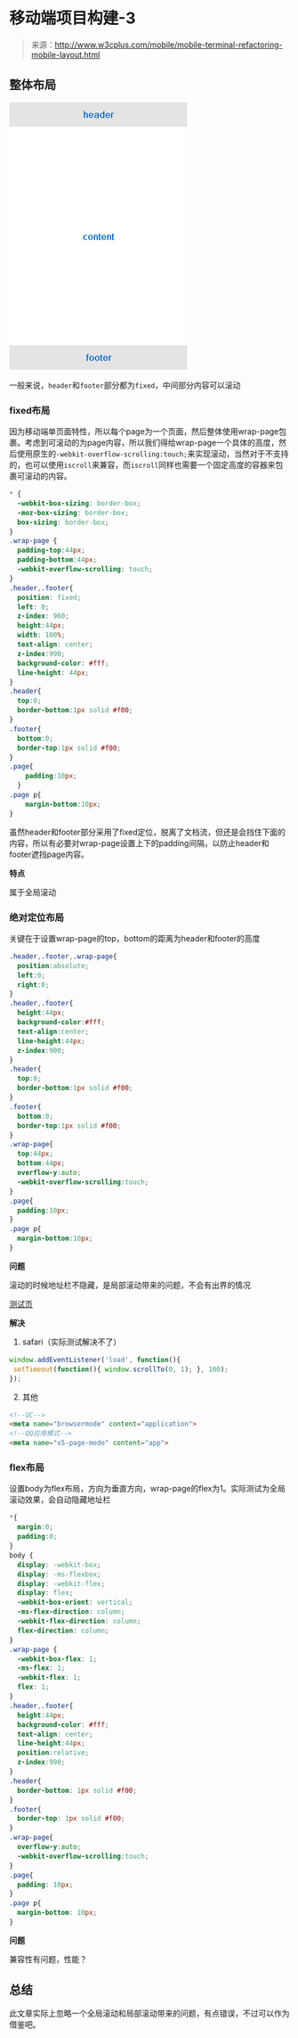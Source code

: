 # 移动端项目构建-3

> 来源：http://www.w3cplus.com/mobile/mobile-terminal-refactoring-mobile-layout.html

## 整体布局

![layout](../img/layout1.png)

一般来说，`header`和`footer`部分都为`fixed`，中间部分内容可以滚动

### fixed布局

因为移动端单页面特性，所以每个page为一个页面，然后整体使用wrap-page包裹。考虑到可滚动的为page内容，所以我们得给wrap-page一个具体的高度，然后使用原生的`-webkit-overflow-scrolling:touch;`来实现滚动，当然对于不支持的，也可以使用`iscroll`来兼容，而`iscroll`同样也需要一个固定高度的容器来包裹可滚动的内容。

```css
* {
  -webkit-box-sizing: border-box;
  -moz-box-sizing: border-box;
  box-sizing: border-box;
}
.wrap-page {
  padding-top:44px;
  padding-bottom:44px;
  -webkit-overflow-scrolling: touch;
}
.header,.footer{
  position: fixed;
  left: 0;
  z-index: 960;
  height:44px;
  width: 100%;
  text-align: center;
  z-index:990;
  background-color: #fff;
  line-height: 44px;
}
.header{
  top:0;
  border-bottom:1px solid #f00;
}
.footer{
  bottom:0;
  border-top:1px solid #f00;
}
.page{
    padding:10px;
  }
.page p{
    margin-bottom:10px;
}
```

虽然header和footer部分采用了fixed定位，脱离了文档流，但还是会挡住下面的内容，所以有必要对wrap-page设置上下的padding间隔，以防止header和footer遮挡page内容。

**特点**

属于全局滚动

### 绝对定位布局

关键在于设置wrap-page的top，bottom的距离为header和footer的高度

```css
.header,.footer,.wrap-page{
  position:absolute;
  left:0;
  right:0;
}
.header,.footer{
  height:44px;
  background-color:#fff;
  text-align:center;
  line-height:44px;
  z-index:900;
}
.header{
  top:0;
  border-bottom:1px solid #f00;
}
.footer{
  bottom:0;
  border-top:1px solid #f00;
}
.wrap-page{
  top:44px;
  bottom:44px;
  overflow-y:auto;
  -webkit-overflow-scrolling:touch;
}
.page{
  padding:10px;
}
.page p{
  margin-bottom:10px;
}
```

**问题**

滚动的时候地址栏不隐藏，是局部滚动带来的问题，不会有出界的情况

[测试页](./code/layout-absolute.html)

**解决**

1. safari（实际测试解决不了）

  ```javascript
  window.addEventListener('load', function(){
   setTimeout(function(){ window.scrollTo(0, 1); }, 100);
  });
  ```

2. 其他

  ```html
  <!--UC-->
  <meta name="browsermode" content="application">
  <!--QQ应用模式-->
  <meta name="x5-page-mode" content="app">
  ```

### flex布局

设置body为flex布局，方向为垂直方向，wrap-page的flex为1。实际测试为全局滚动效果，会自动隐藏地址栏

```css
*{
  margin:0;
  padding:0;
}
body {
  display: -webkit-box;
  display: -ms-flexbox;
  display: -webkit-flex;
  display: flex;
  -webkit-box-orient: vertical;
  -ms-flex-direction: column;
  -webkit-flex-direction: column;
  flex-direction: column;
}
.wrap-page {
  -webkit-box-flex: 1;
  -ms-flex: 1;
  -webkit-flex: 1;
  flex: 1;
}
.header,.footer{
  height:44px;
  background-color: #fff;
  text-align: center;
  line-height:44px;
  position:relative;
  z-index:990;
}
.header{
  border-bottom: 1px solid #f00;
}
.footer{
  border-top: 1px solid #f00;
}
.wrap-page{
  overflow-y:auto;
  -webkit-overflow-scrolling:touch;
}
.page{
  padding: 10px;
}
.page p{
  margin-bottom: 10px;
}
```

**问题**

兼容性有问题，性能？


## 总结

此文章实际上忽略一个全局滚动和局部滚动带来的问题，有点错误，不过可以作为借鉴吧。
